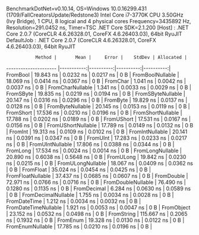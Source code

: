 
BenchmarkDotNet=v0.10.14, OS=Windows 10.0.16299.431 (1709/FallCreatorsUpdate/Redstone3)
Intel Core i7-3770K CPU 3.50GHz (Ivy Bridge), 1 CPU, 8 logical and 4 physical cores
Frequency=3435892 Hz, Resolution=291.0452 ns, Timer=TSC
.NET Core SDK=2.1.200
  [Host]     : .NET Core 2.0.7 (CoreCLR 4.6.26328.01, CoreFX 4.6.26403.03), 64bit RyuJIT
  DefaultJob : .NET Core 2.0.7 (CoreCLR 4.6.26328.01, CoreFX 4.6.26403.03), 64bit RyuJIT


               Method |       Mean |     Error |    StdDev | Allocated |
--------------------- |-----------:|----------:|----------:|----------:|
             FromBool |  19.843 ns | 0.0232 ns | 0.0217 ns |       0 B |
     FromBoolNullable |  18.069 ns | 0.0414 ns | 0.0367 ns |       0 B |
             FromChar |   1.041 ns | 0.0042 ns | 0.0037 ns |       0 B |
     FromCharNullable |   1.341 ns | 0.0033 ns | 0.0029 ns |       0 B |
            FromSByte |  19.835 ns | 0.0219 ns | 0.0194 ns |       0 B |
    FromSByteNullable |  20.147 ns | 0.0316 ns | 0.0296 ns |       0 B |
             FromByte |  19.829 ns | 0.0137 ns | 0.0128 ns |       0 B |
     FromByteNullable |  20.145 ns | 0.0153 ns | 0.0119 ns |       0 B |
            FromShort |  17.536 ns | 0.0210 ns | 0.0196 ns |       0 B |
    FromShortNullable |  17.788 ns | 0.0202 ns | 0.0189 ns |       0 B |
           FromUShort |  17.531 ns | 0.0167 ns | 0.0156 ns |       0 B |
   FromUShortNullable |  17.789 ns | 0.0149 ns | 0.0132 ns |       0 B |
              FromInt |  19.313 ns | 0.0109 ns | 0.0102 ns |       0 B |
      FromIntNullable |  20.141 ns | 0.0391 ns | 0.0347 ns |       0 B |
             FromUInt |  17.283 ns | 0.0233 ns | 0.0217 ns |       0 B |
     FromUIntNullable |  17.806 ns | 0.0388 ns | 0.0344 ns |       0 B |
             FromLong |  17.534 ns | 0.0024 ns | 0.0014 ns |       0 B |
     FromLongNullable |  20.890 ns | 0.6038 ns | 0.5648 ns |       0 B |
            FromULong |  19.842 ns | 0.0230 ns | 0.0215 ns |       0 B |
    FromULongNullable |  18.067 ns | 0.0409 ns | 0.0362 ns |       0 B |
            FromFloat |  35.024 ns | 0.0454 ns | 0.0425 ns |       0 B |
    FromFloatNullable |  37.437 ns | 0.0685 ns | 0.0607 ns |       0 B |
           FromDouble |  72.971 ns | 0.0766 ns | 0.0716 ns |       0 B |
   FromDoubleNullable |  76.490 ns | 0.1280 ns | 0.1135 ns |       0 B |
          FromDecimal |   6.284 ns | 0.0630 ns | 0.0589 ns |       0 B |
  FromDecimalNullable |   1.755 ns | 0.0034 ns | 0.0028 ns |       0 B |
         FromDateTime |   1.212 ns | 0.0034 ns | 0.0032 ns |       0 B |
 FromDateTimeNullable |   1.921 ns | 0.0053 ns | 0.0047 ns |       0 B |
           FromObject |  23.152 ns | 0.0532 ns | 0.0498 ns |       0 B |
           FromString | 115.667 ns | 0.2065 ns | 0.1932 ns |       0 B |
             FromEnum |  19.328 ns | 0.0130 ns | 0.0122 ns |       0 B |
     FromEnumNullable |  17.785 ns | 0.0210 ns | 0.0196 ns |       0 B |
